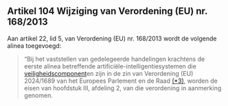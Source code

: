 ## Artikel 104 Wijziging van Verordening (EU) nr. 168/2013

Aan artikel 22, lid 5, van Verordening (EU) nr. 168/2013 wordt de volgende alinea toegevoegd:
> “Bij het vaststellen van gedelegeerde handelingen krachtens de eerste alinea betreffende artificiële-intelligentiesystemen die [veiligheidscomponent](a3.md#^veiligheidscomponent)en zijn in de zin van Verordening (EU) 2024/1689 van het Europees Parlement en de Raad [(\*3)](#ntr*3-L_202401689NL.000101-E0060), worden de eisen van hoofdstuk III, afdeling 2, van die verordening in aanmerking genomen.